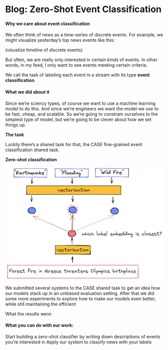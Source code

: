 # Blog: Zero-Shot Event Classification

#### Why we care about event classification

We often think of news as a time-series of discrete events. For example, we might visualize yesterday’s top news events like this:

(visualize timeline of discrete events)

But often, we are really only interested in certain _kinds_ of events. In other words, in my feed, I only want to see events meeting certain criteria.

We call the task of labeling each event in a stream with its type **event classification**.

#### What we did about it

Since we’re sciency types, of course we want to use a machine learning model to do this. And since we’re engineers we want the model we use to be fast, cheap, and scalable. So we’re going to constrain ourselves to the simplest type of model, but we’re going to be clever about how we set things up.

**The task**

Luckily there’s a shared task for that, the CASE fine-grained event classification shared task.

**Zero-shot classification**

<div style="text-align:center"><img src="diagrams/zero-shot-baseline.png" alt="drawing" width="500"/></div>


We submitted several systems to the CASE shared task to get an idea how our models stack up in an unbiased evaluation setting. After that we did some more experiments to explore how to make our models even better, while still maintaining the efficient

What the results were:

#### What you can do with our work:

Start building a zero-shot classifier by writing down descriptions of events you’re interested in
Apply our system to classify news with your labels
